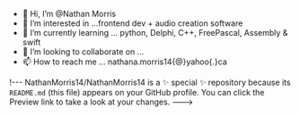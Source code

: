 - 👋 Hi, I’m @Nathan Morris
- 👀 I’m interested in ...frontend dev + audio creation software
- 🌱 I’m currently learning ... python, Delphi, C++, FreePascal, Assembly & swift
- 💞️ I’m looking to collaborate on ...
- 📫 How to reach me ... nathana.morris14{@}yahoo{.}ca

!---
NathanMorris14/NathanMorris14 is a ✨ special ✨ repository because its `README.md` (this file) appears on your GitHub profile.
You can click the Preview link to take a look at your changes.
--->
